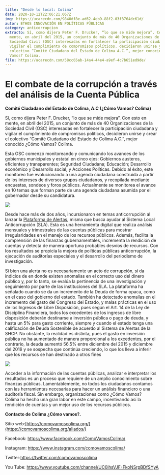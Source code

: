 ```yaml
---
title: "Desde lo local: Colima"
date: 2020-10-12T22:06:21.067Z
img: https://ucarecdn.com/9840df8e-ad62-4eb9-88f2-03f3764dc61d/
autor: ETHOS INNOVACIÓN EN POLÍTICAS PÚBLICAS
category: anticorrupcion
extracto: Sí, como dijera Peter F. Drucker, “lo que se mide mejora”. Con esto en
  mente, en abril del 2015, un conjunto de más de 40 Organizaciones de la
  Sociedad Civil (OSC) interesadas en fortalecer la participación ciudadana y
  vigilar el cumplimiento de compromisos políticos, decidieron unirse y crear el
  colectivo “Comité Ciudadano del Estado de Colima A.C.”, mejor conocido ¿Cómo
  Vamos? Colima.
file: https://ucarecdn.com/58cc65ab-14a4-44e4-a9ef-4c7b651ed9de/
---
```

<!--StartFragment-->

# El combate de la corrupción a través del análisis de la Cuenta Pública

[](https://www.ethos.org.mx/wp-content/uploads/2020/10/ComoVamosColima-logo-e1604441023316.png)**Comité Ciudadano del Estado de Colima, A.C (¿Cómo Vamos? Colima)**

Sí, como dijera Peter F. Drucker, “lo que se mide mejora”. Con esto en mente, en abril del 2015, un conjunto de más de 40 Organizaciones de la Sociedad Civil (OSC) interesadas en fortalecer la participación ciudadana y vigilar el cumplimiento de compromisos políticos, decidieron unirse y crear el colectivo “Comité Ciudadano del Estado de Colima A.C.”, mejor conocido ¿Cómo Vamos? Colima.

Esta OSC comenzó monitoreando y comunicando los avances de los gobiernos municipales y estatal en cinco ejes: Gobiernos austeros, eficientes y transparentes; Seguridad Ciudadana; Educación; Desarrollo económico y Desarrollo social, y Acciones Políticas. Debido al éxito, este monitoreo fue evolucionando a una agenda ciudadana construida a partir de los intereses de diversos grupos ciudadanos, y recopilada mediante encuestas, sondeos y foros públicos. Actualmente se monitorea el avance en 10 temas que forman parte de una agenda ciudadana asumida por el gobernador desde su candidatura. 

[![](https://www.ethos.org.mx/wp-content/uploads/2020/10/ComoVamosColima04-Laboratorio-Ciudadano.jpg)](https://www.ethos.org.mx/wp-content/uploads/2020/10/ComoVamosColima04-Laboratorio-Ciudadano.jpg)

Desde hace más de dos años, incursionaron en temas anticorrupción al lanzar la [Plataforma de Alertas](https://plataformadealertas.mx/), misma que busca ayudar al Sistema Local Anticorrupción (SLA). Esta es una herramienta digital que realiza análisis mensuales y trimestrales de las cuentas públicas para mostrar irregularidades en el manejo de los recursos públicos. Además, facilita la comprensión de las finanzas gubernamentales, incrementa la rendición de cuentas y detecta de manera oportuna probables desvíos de recursos. Con los resultados se propicia la mejora de políticas públicas anticorrupción, la ejecución de auditorías especiales y el desarrollo del periodismo de investigación.

Si bien una alerta no es necesariamente un acto de corrupción, sí da indicios de en donde existen anomalías en el correcto uso del dinero público y, por lo tanto, se evalúa la pertinencia de una investigación y seguimiento por parte de las instituciones del SLA. La plataforma ha señalado cuando se da un incremento de la Deuda de forma opaca, como en el caso del gobierno del estado. También ha detectado anomalías en el incremento del gasto del Congreso del Estado, y malas prácticas en el uso de los Ingresos de Libre Disposición, pues según el Art. 14 de la Ley de Disciplina Financiera, todos los excedentes de los ingresos de libre disposición deberán destinarse a inversión pública o pago de deuda, y hasta un 5% para gasto corriente, siempre y cuando el estado tenga una calificación de Deuda Sostenible de acuerdo al Sistema de Alertas de la SHCP. No obstante, la realidad es distinta, pues el gasto en inversión pública no ha aumentado de manera proporcional a los excedentes, por el contrario, la deuda aumentó 56.5% entre diciembre del 2015 y diciembre del 2019 y se sospecha que continúa creciendo, lo que los lleva a inferir que los recursos se han destinado a otros fines

[![](https://www.ethos.org.mx/wp-content/uploads/2020/10/ComoVamosColima02-Fomento-ODS-16-presidente.jpg)](https://www.ethos.org.mx/wp-content/uploads/2020/10/ComoVamosColima02-Fomento-ODS-16-presidente.jpg)

Acceder a la información de las cuentas públicas, analizar e interpretar los resultados es un proceso que requiere de un amplio conocimiento sobre finanzas públicas. Lamentablemente, no todos los ciudadanos contamos con las herramientas necesarias para hacer un análisis financiero o una auditoría fiscal. Sin embargo, organizaciones como ¿Cómo Vamos? Colima ha hecho una gran labor en este campo, incentivando así la rendición de cuentas y un mejor uso de los recursos públicos.

**Contacto de Colima ¿Cómo vamos?.**

Sitio web:[https://comovamoscolima.org/](https://comovamoscolima.org/aliados/)

Facebook: <https://www.facebook.com/ComoVamosColima/>

Instagram: <https://www.instagram.com/comovamoscolima/>

Twitter:<https://twitter.com/comovamoscolima>

You Tube: <https://www.youtube.com/channel/UC0ihsVJF-FkoNSrpBDfSYyA>

<!--EndFragment-->
